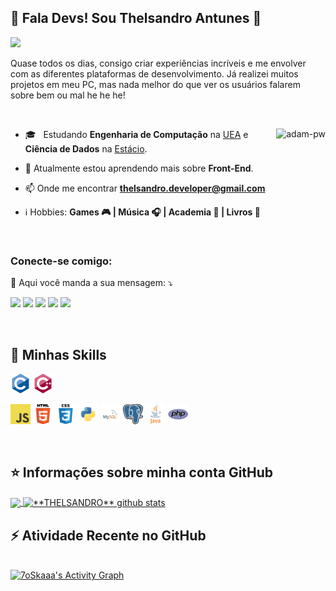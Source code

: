 ## 👋 Fala Devs! Sou Thelsandro Antunes 👋

![](https://github.com/thelsandroantunes/)

Quase todos os dias, consigo criar experiências incríveis e me envolver com as diferentes plataformas de desenvolvimento. Já realizei muitos projetos em meu PC, mas nada melhor do que ver os usuários falarem sobre bem ou mal he he he!

<br>

<p><img align="right" src="https://github.com/Adam-pw/Adam-pw/blob/main/animation_500_kxa883sd.gif" alt="adam-pw" /></p>

- 🎓 &nbsp; Estudando **Engenharia de Computação** na <a href="https://www1.uea.edu.br/">UEA</a> e **Ciência de Dados** na <a href="https://estacio.br/">Estácio</a>.

- 🌱 Atualmente estou aprendendo mais sobre **Front-End**.

- 📫 Onde me encontrar **thelsandro.developer@gmail.com**

- ℹ️ Hobbies: <b>Games 🎮 | Música 🎧 | Academia 🏃 | Livros 📖</b></p>

<br>

### Conecte-se comigo:

<p align="left">
  💌 Aqui você manda a sua mensagem: ⤵️
</p>

<p align="left">
  <a href="mailto:thelsandro.developer@gmail.com?subject='texto do assunto'" alt="Gmail">
  <img src="https://img.shields.io/badge/-Gmail-FF0000?style=flat-square&labelColor=FF0000&logo=gmail&logoColor=white&link=thelsandro.developer@gmail.com" /></a>

  <a href="https://www.linkedin.com/in/thelsandro-costa-antunes-443840236/" alt="Linkedin">
  <img src="https://img.shields.io/badge/-Linkedin-0e76a8?style=flat-square&logo=Linkedin&logoColor=white&link=https://www.linkedin.com/in/thelsandro-costa-antunes-443840236/" /></a>

  <a href="https://api.whatsapp.com/send/?phone=5592991430765&text=Ol%C3%A1+Thelsandro!+Vamos+conversar+sobre+tecnologias+,+vagas+e+projetos+diversos&app_absent=0" alt="WhatsApp">
  <img src="https://img.shields.io/badge/-WhatsApp-25d366?style=flat-square&labelColor=25d366&logo=whatsapp&logoColor=white&link=https://bit.ly/3j70IKL"/></a>

  <a href="https://bit.ly/3udoR96" alt="Youtube">
  <img src="https://img.shields.io/badge/-YouTube-FF0000?style=flat-square&labelColor=FF0000&logo=youtube&logoColor=white&link=https://bit.ly/3udoR96"/></a>

  <a href="https://www.instagram.com/thelsandro.developer/" alt="Instagram">
  <img src="https://img.shields.io/badge/-Instagram-DF0174?style=flat-square&labelColor=DF0174&logo=instagram&logoColor=white&link=https://www.instagram.com/thelsandro.developer/"/></a>
</p>  
<br>

## 🚀 Minhas Skills


<code><img height="32" src="https://raw.githubusercontent.com/devicons/devicon/master/icons/c/c-original.svg" alt="c"/></code>
<code><img height="32" src="https://raw.githubusercontent.com/devicons/devicon/master/icons/cplusplus/cplusplus-original.svg" alt="cpp"/></code>

<code><img height="32" src="https://raw.githubusercontent.com/github/explore/80688e429a7d4ef2fca1e82350fe8e3517d3494d/topics/javascript/javascript.png" alt="Javascript"/></code>
<code><img height="32" src="https://raw.githubusercontent.com/github/explore/80688e429a7d4ef2fca1e82350fe8e3517d3494d/topics/html/html.png" alt="HTML5"/></code>
<code><img height="32" src="https://raw.githubusercontent.com/github/explore/80688e429a7d4ef2fca1e82350fe8e3517d3494d/topics/css/css.png" alt="CSS"/></code>
<code><img height="32" src="https://raw.githubusercontent.com/github/explore/80688e429a7d4ef2fca1e82350fe8e3517d3494d/topics/python/python.png" alt="CSS"/></code>
<code><img height="32" src="https://raw.githubusercontent.com/github/explore/80688e429a7d4ef2fca1e82350fe8e3517d3494d/topics/mysql/mysql.png" alt="MySQL"/></code>
<code><img height="32" src="https://raw.githubusercontent.com/github/explore/80688e429a7d4ef2fca1e82350fe8e3517d3494d/topics/postgresql/postgresql.png" alt="PostegreSQL"/></code>
<code><img height="32" src="https://raw.githubusercontent.com/github/explore/80688e429a7d4ef2fca1e82350fe8e3517d3494d/topics/java/java.png" alt="Java"/></code>
<code><img height="32" src="https://raw.githubusercontent.com/github/explore/80688e429a7d4ef2fca1e82350fe8e3517d3494d/topics/php/php.png" alt="PHP"/></code>

<br>

## ⭐ Informações sobre minha conta GitHub

<a href="https://github.com/thelsandroantunes">
  <img align="center" src="https://github-readme-stats.vercel.app/api/top-langs/?username=thelsandroantunes&hide_langs_below=1" />
</a>

<a href="https://github.com/thelsandroantunes">
 <img align="center" src="https://github-readme-stats.vercel.app/api?username=thelsandroantunes&show_icons=true&line_height=27" alt="**THELSANDRO** github stats"/>
</a>

## ⚡ Atividade Recente no GitHub
  <br/>
   <a href="https://github.com/thelsandroantunes"><img alt="7oSkaaa's Activity Graph" src="https://activity-graph.herokuapp.com/graph?username=thelsandroantunes&custom_title=thelsandroantunes's%20Contribution%20Graph&theme=react-dark" /></a>
  <br/>


<br/>
